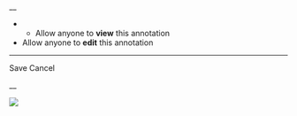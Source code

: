 __

  *   * Allow anyone to **view** this annotation
  * Allow anyone to **edit** this annotation



* * *

Save Cancel

__




![](https://bat.bing.com/action/0?ti=56018282&Ver=2&mid=c165137e-c539-4299-bf19-c48db0e7606e&sid=201ffde0635411ee902411d77b750559&vid=20202bf0635411ee9ac03f2e618b0b9f&vids=0&msclkid=N&pi=0&lg=en-US&sw=800&sh=600&sc=24&nwd=1&tl=Shortform%20%7C%20101%20Design%20Methods&p=https%3A%2F%2Fwww.shortform.com%2Fapp%2Fbook%2F101-design-methods%2F1-page-summary&r=&lt=402&evt=pageLoad&sv=1&rn=68145)
